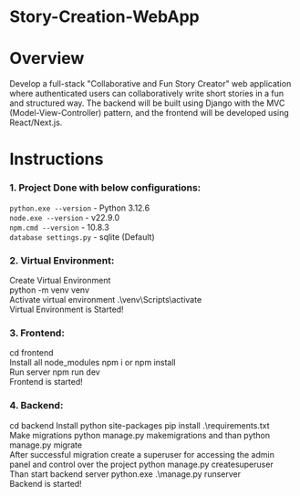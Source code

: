 # Story-Creation-WebApp

# Overview
Develop a full-stack "Collaborative and Fun Story Creator" web application where
authenticated users can collaboratively write short stories in a fun and structured way. The
backend will be built using Django with the MVC (Model-View-Controller) pattern, and the
frontend will be developed using React/Next.js.

# Instructions

### 1. Project Done with below configurations:
`python.exe --version` - Python 3.12.6 <br />
`node.exe --version` - v22.9.0 <br />
`npm.cmd --version` - 10.8.3 <br />
`database settings.py` - sqlite (Default) <br />

### 2. Virtual Environment:
Create Virtual Environment <br />
python -m venv venv <br />
Activate virtual environment .\venv\Scripts\activate <br />
Virtual Environment is Started! <br />

### 3. Frontend:
cd frontend <br />
Install all node_modules npm i or npm install <br />
Run server npm run dev <br />
Frontend is started! <br />

### 4. Backend:
cd backend
Install python site-packages pip install .\requirements.txt <br />
Make migrations python manage.py makemigrations and than python manage.py migrate <br />
After successful migration create a superuser for accessing the admin panel and control over the project python manage.py createsuperuser <br />
Than start backend server python.exe .\manage.py runserver <br />
Backend is started! <br />
